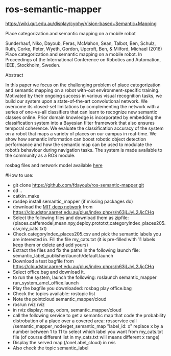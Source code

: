 # ros-semantic-mapper

https://wiki.qut.edu.au/display/cyphy/Vision-based+Semantic+Mapping


Place categorization and semantic mapping on a mobile robot

Sunderhauf, Niko, Dayoub, Feras, McMahon, Sean, Talbot, Ben, Schulz, Ruth, Corke, Peter, Wyeth, Gordon, Upcroft, Ben, & Milford, Michael (2016) Place categorization and semantic mapping on a mobile robot. In Proceedings of the International Conference on Robotics and Automation, IEEE, Stockholm, Sweden.

Abstract

In this paper we focus on the challenging problem of place categorization and semantic mapping on a robot with-out environment-specific training. Motivated by their ongoing success in various visual recognition tasks, we build our system upon a state-of-the-art convolutional network. We overcome its closed-set limitations by complementing the network with a series of one-vs-all classifiers that can learn to recognize new semantic classes online. Prior domain knowledge is incorporated by embedding the classification system into a Bayesian filter framework that also ensures temporal coherence. We evaluate the classification accuracy of the system on a robot that maps a variety of places on our campus in real-time. We show how semantic information can boost robotic object detection performance and how the semantic map can be used to modulate the robot’s behaviour during navigation tasks. The system is made available to the community as a ROS module.

rosbag files and network model available [here](https://cloudstor.aarnet.edu.au/plus/index.php/s/n63jLJyL2JjcCHq)


#How to use:
* git clone https://github.com/fdayoub/ros-semantic-mapper.git
* cd ..
* catkin_make 
* rosdep install semantic_mapper (if missing packages do)
* download the [MIT deep network](http://places.csail.mit.edu/) from  https://cloudstor.aarnet.edu.au/plus/index.php/s/n63jLJyL2JjcCHq 
* Select the following files and download them as zipfile: (places.caffemodel,mean.npy,deploy.prototxt,categoryIndex_places205.csv,my_cats.txt)
* Check categoryIndex_places205.csv and pick the semantic labels you are interested in. Fill the file my_cats.txt (it is pre-filled with 11 labels keep them or delete and add yours)
* Extract the files and fix the paths in the following launch file: semantic_label_publisher/launch/default.launch
* Download a test bagfile from https://cloudstor.aarnet.edu.au/plus/index.php/s/n63jLJyL2JjcCHq
* Select office.bag and download it.
* to run the system, launch the following: roslaunch semantic_mapper run_system_amcl_office.launch
* Play the bagfile you downloaded: rosbag play office.bag
* Check the topics available: rostopic list
* Note the pointcloud semantic_mapper/cloud
* rosrun rviz rviz  
* in rviz display: map, odom, semantic_mapper/cloud
* call the following service to get a semantic map that code the probability distrobution of a place over a covered area: rosservice call /semantic_mapper_node/get_semantic_map "label_id: x" replace x by a number between 1 to 11 to select which label you want from my_cats.txt file (of course different list in my_cats.txt will means different x range)
* Display the served map (/oneLabel_cloud) in rvis
* Also check the topic semantic_label
